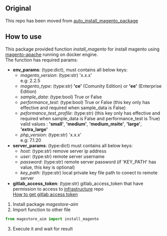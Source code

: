 ## Original 
This repo has been moved from [auto_install_magento_package](https://gitlab.com/general-oil/infrastructure/tree/master/Tool/auto_install_magento_package)


## How to use
This package provided function *install_magento* for install magento using [magento-apache](https://gitlab.com/general-oil/infrastructure/tree/master/Environment/Magento/DemoPortalApache) running on docker engine.  
The function has required params:
+ **env_params**: (type:dict), must contains all below keys:
  + *magento_version*: (type:str) 'x.x.x'  
  e.g: 2.2.5
  + *magento_type*: (type:str) **'ce'** (Comunity Edition) or **'ee'** (Enterprise Edition)
  + *sample_data*: (type:bool) True or False
  + *performance_test*: (type:bool) True or False (this key only has effective and required when sample_data is False)
  + *peformance_test_profile*: (type:str) (this key only has effective and required when sample_data is False and performance_test is True) 
  valid values : **'small'**, **'medium'**, **'medium_msite'**, **'large'**, **'extra_large'**
  + *php_version*: (type:str) 'x.x.x'  
  e.g: 7.1.20
+ **server_params**: (type:dict) must contains all below keys:
  + *host*: (type:str) remove server ip address
  + *user*: (type:str) remote server username
  + *password*: (type:str) remote server password (if 'KEY_PATH' has value, this key is optional)
  + *key_path*: (type:str) local private key file path to conect to remote server
+ **gitlab_access_token**: (type:str) gitlab_access_token that have permission to access to [infrastructure](https://gitlab.com/general-oil/infrastructure) repo  
[How to get gitlab access token](https://docs.gitlab.com/ee/user/profile/personal_access_tokens.html)
1. Install package *magestore-aim*
2. Import function to other file
```python
from magestore_aim import install_magento
```
3. Execute it and wait for result
